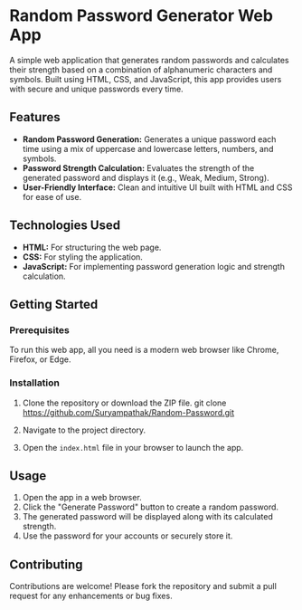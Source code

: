 # Random Password Generator Web App

A simple web application that generates random passwords and calculates their strength based on a combination of alphanumeric characters and symbols. Built using HTML, CSS, and JavaScript, this app provides users with secure and unique passwords every time.

## Features

- **Random Password Generation:** Generates a unique password each time using a mix of uppercase and lowercase letters, numbers, and symbols.
- **Password Strength Calculation:** Evaluates the strength of the generated password and displays it (e.g., Weak, Medium, Strong).
- **User-Friendly Interface:** Clean and intuitive UI built with HTML and CSS for ease of use.

## Technologies Used

- **HTML:** For structuring the web page.
- **CSS:** For styling the application.
- **JavaScript:** For implementing password generation logic and strength calculation.

## Getting Started

### Prerequisites

To run this web app, all you need is a modern web browser like Chrome, Firefox, or Edge.

### Installation

1. Clone the repository or download the ZIP file.
   git clone https://github.com/Suryampathak/Random-Password.git

2. Navigate to the project directory.

3. Open the `index.html` file in your browser to launch the app.

## Usage
1. Open the app in a web browser.
2. Click the "Generate Password" button to create a random password.
3. The generated password will be displayed along with its calculated strength.
4. Use the password for your accounts or securely store it.

## Contributing
Contributions are welcome! Please fork the repository and submit a pull request for any enhancements or bug fixes.
   
